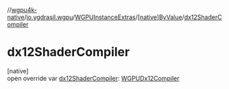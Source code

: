 //[wgpu4k-native](../../../../index.md)/[io.ygdrasil.wgpu](../../index.md)/[WGPUInstanceExtras](../index.md)/[[native]ByValue](index.md)/[dx12ShaderCompiler](dx12-shader-compiler.md)

# dx12ShaderCompiler

[native]\
open override var [dx12ShaderCompiler](dx12-shader-compiler.md): [WGPUDx12Compiler](../../-w-g-p-u-dx12-compiler/index.md)